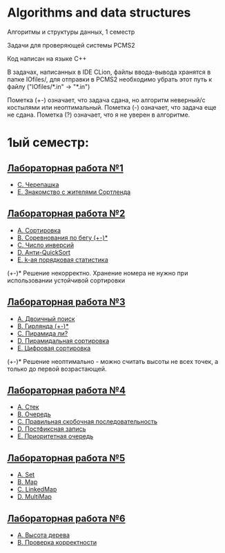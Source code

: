 # Algorithms and data structures
Алгоритмы и структуры данных, 1 семестр

Задачи для проверяющей системы PCMS2

Код написан на языке C++

В задачах, написанных в IDE CLion, файлы ввода-вывода хранятся в папке IOfiles/,
для отправки в PCMS2 необходимо убрать этот путь к файлу ("IOfiles/\*.in" -> "\*.in")

Пометка (+-) означает, что задача сдана, но алгоритм неверный/с костылями или неоптимальный.
Пометка (-) означает, что задача еще не сдана.
Пометка (?) означает, что я не уверен в алгоритме.

# 1ый семестр:

## [Лабораторная работа №1](https://github.com/kuzznya/Algos1/blob/master/Sem1/Lab1/problems1.pdf)

* [C. Черепашка](https://github.com/kuzznya/Algos1/blob/master/Sem1/Lab1/C.cpp)
* [E. Знакомство с жителями Сортленда](https://github.com/kuzznya/Algos1/blob/master/Sem1/Lab1/E.cpp)

## [Лабораторная работа №2](https://github.com/kuzznya/Algos1/blob/master/Sem1/Lab2/problems2.pdf)

* [A. Сортировка](https://github.com/kuzznya/Algos1/blob/master/Sem1/Lab2/A.cpp)
* [B. Соревнования по бегу (+-)*](https://github.com/kuzznya/Algos1/blob/master/Sem1/Lab2/B.cpp)
* [C. Число инверсий](https://github.com/kuzznya/Algos1/blob/master/Sem1/Lab2/C.cpp)
* [D. Анти-QuickSort](https://github.com/kuzznya/Algos1/blob/master/Sem1/Lab2/D.cpp)
* [E. k-ая порядковая статистика](https://github.com/kuzznya/Algos1/blob/master/Sem1/Lab2/E.cpp)

(+-)* Решение некорректно. Хранение номера не нужно при использовании устойчивой сортировки

## [Лабораторная работа №3](https://github.com/kuzznya/Algos1/blob/master/Sem1/Lab3/problems3.pdf)

* [A. Двоичный поиск](https://github.com/kuzznya/Algos1/blob/master/Sem1/Lab3/A.cpp)
* [B. Гирлянда (+-)*](https://github.com/kuzznya/Algos1/blob/master/Sem1/Lab3/B.cpp)
* [C. Пирамида ли?](https://github.com/kuzznya/Algos1/blob/master/Sem1/Lab3/C.cpp)
* [D. Пирамидальная сортировка](https://github.com/kuzznya/Algos1/blob/master/Sem1/Lab3/D.cpp)
* [E. Цифровая сортировка](https://github.com/kuzznya/Algos1/blob/master/Lab3/Sem1/E.cpp)

(+-)* Решение неоптимально - можно считать высоты не всех точек, а только до первой возрастающей.

## [Лабораторная работа №4](https://github.com/kuzznya/Algos1/blob/master/Sem1/Lab4/problems4.pdf)

* [A. Стек](https://github.com/kuzznya/Algos1/blob/master/Sem1/Lab4/A.cpp)
* [B. Очередь](https://github.com/kuzznya/Algos1/blob/master/Sem1/Lab4/B.cpp)
* [C. Правильная скобочная последовательность](https://github.com/kuzznya/Algos1/blob/master/Sem1/Lab4/C.cpp)
* [D. Постфиксная запись](https://github.com/kuzznya/Algos1/blob/master/Sem1/Lab4/D.cpp)
* [E. Приоритетная очередь](https://github.com/kuzznya/Algos1/blob/master/Sem1/Lab4/E.cpp)

## [Лабораторная работа №5](https://github.com/kuzznya/Algos1/blob/master/Sem1/Lab5/problems5.pdf)

* [A. Set](https://github.com/kuzznya/Algos1/blob/master/Sem1/Lab5/A.cpp)
* [B. Map](https://github.com/kuzznya/Algos1/blob/master/Sem1/Lab5/B.cpp)
* [C. LinkedMap](https://github.com/kuzznya/Algos1/blob/master/Sem1/Lab5/C.cpp)
* [D. MultiMap](https://github.com/kuzznya/Algos1/blob/master/Sem1/Lab5/D.cpp)

## [Лабораторная работа №6](https://github.com/kuzznya/Algos1/blob/master/Sem1/Lab6/problems6.pdf)

* [A. Высота дерева](https://github.com/kuzznya/Algos1/blob/master/Sem1/Lab6/A.cpp)
* [B. Проверка корректности](https://github.com/kuzznya/Algos1/blob/master/Sem1/Lab6/B.cpp)